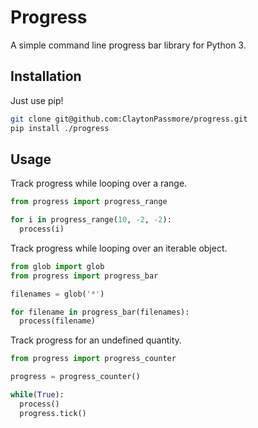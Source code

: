 # Progress

A simple command line progress bar library for Python 3.

## Installation

Just use pip!

```bash
git clone git@github.com:ClaytonPassmore/progress.git
pip install ./progress
```

## Usage

Track progress while looping over a range.

```python
from progress import progress_range

for i in progress_range(10, -2, -2):
  process(i)
```

Track progress while looping over an iterable object.

```python
from glob import glob
from progress import progress_bar

filenames = glob('*')

for filename in progress_bar(filenames):
  process(filename)
```

Track progress for an undefined quantity.

```python
from progress import progress_counter

progress = progress_counter()

while(True):
  process()
  progress.tick()
```
